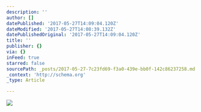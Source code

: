 ```yaml
---
description: ''
author: []
datePublished: '2017-05-27T14:09:04.120Z'
dateModified: '2017-05-27T14:08:39.132Z'
datePublishedOriginal: '2017-05-27T14:09:04.120Z'
title: ''
publisher: {}
via: {}
inFeed: true
starred: false
sourcePath: _posts/2017-05-27-7c23fd69-f3a0-439e-bb0f-142c86237258.md
_context: 'http://schema.org'
_type: Article

---
```

![](https://the-grid-user-content.s3-us-west-2.amazonaws.com/4e920906-519c-4f30-bab4-bcd392e3701c.jpg)